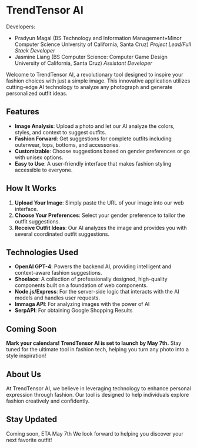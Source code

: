 # TrendTensor AI

Developers:

- Pradyun Magal (BS Technology and Information Management+Minor Computer Science University of California, Santa Cruz) _Project Lead/Full Stack Developer_
- Jasmine Liang (BS Computer Science: Computer Game Design University of California, Santa Cruz) _Assistant Developer_


Welcome to TrendTensor AI, a revolutionary tool designed to inspire your fashion choices with just a simple image. This innovative application utilizes cutting-edge AI technology to analyze any photograph and generate personalized outfit ideas.

## Features

- **Image Analysis**: Upload a photo and let our AI analyze the colors, styles, and context to suggest outfits.
- **Fashion Forward**: Get suggestions for complete outfits including outerwear, tops, bottoms, and accessories.
- **Customizable**: Choose suggestions based on gender preferences or go with unisex options.
- **Easy to Use**: A user-friendly interface that makes fashion styling accessible to everyone.

## How It Works

1. **Upload Your Image**: Simply paste the URL of your image into our web interface.
2. **Choose Your Preferences**: Select your gender preference to tailor the outfit suggestions.
3. **Receive Outfit Ideas**: Our AI analyzes the image and provides you with several coordinated outfit suggestions.

## Technologies Used

- **OpenAI GPT-4**: Powers the backend AI, providing intelligent and context-aware fashion suggestions.
- **Shoelace**: A collection of professionally designed, high-quality components built on a foundation of web components.
- **Node.js/Express**: For the server-side logic that interacts with the AI models and handles user requests.
- **Immaga API**: For analyzing images with the power of AI
- **SerpAPI**: For obtaining Google Shopping Results

## Coming Soon

**Mark your calendars! TrendTensor AI is set to launch by May 7th.** Stay tuned for the ultimate tool in fashion tech, helping you turn any photo into a style inspiration!

## About Us

At TrendTensor AI, we believe in leveraging technology to enhance personal expression through fashion. Our tool is designed to help individuals explore fashion creatively and confidently.

## Stay Updated

Coming soon, ETA May 7th
We look forward to helping you discover your next favorite outfit!

